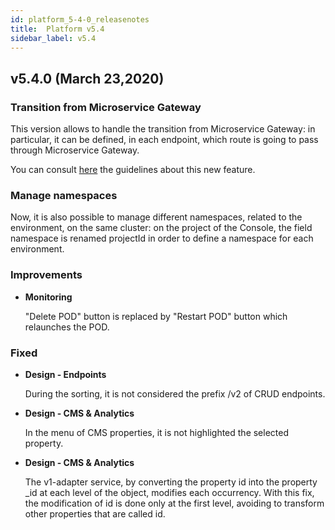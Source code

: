 ```yaml
---
id: platform_5-4-0_releasenotes
title:  Platform v5.4
sidebar_label: v5.4
---
```


## v5.4.0 (March 23,2020)

### Transition from Microservice Gateway

This version allows to handle the transition from Microservice Gateway: in particular, it can be defined, in each endpoint, which route is going to pass through Microservice Gateway.  

You can consult [here](https://docs.mia-platform.eu/development_suite/api-console/api-design/esponi_api/)  the guidelines about this new feature.

### Manage namespaces

Now, it is also possible to manage different namespaces, related to the environment, on the same cluster: on the project of the Console, the field namespace is renamed projectId in order to define a namespace for each environment.

### Improvements

* **Monitoring**

    "Delete POD" button is replaced by "Restart POD" button which relaunches the POD.

### Fixed

* **Design - Endpoints**

    During the sorting, it is not considered the prefix /v2 of CRUD endpoints.  

* **Design - CMS & Analytics**

    In the menu of CMS properties, it is not highlighted the selected property.

* **Design - CMS & Analytics**

    The v1-adapter service, by converting the property id into the property _id at each level of the object, modifies each occurrency. With this fix, the modification of id is done only at the first level, avoiding to transform other properties that are called id.
